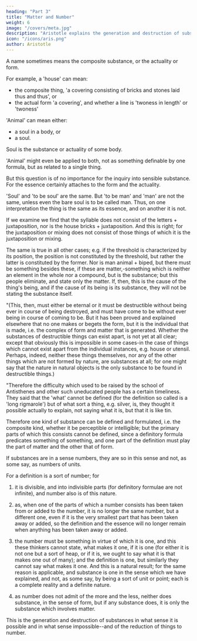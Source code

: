 ```yaml
---
heading: "Part 3"
title: "Matter and Number"
weight: 6
image: "/covers/meta.jpg"
description: "Aristotle explains the generation and destruction of substances"
icon: "/icons/aris.png"
author: Aristotle
---
```




A name sometimes means the composite substance, or the actuality or form. 

For example, a 'house' can mean:
- the composite thing, 'a covering consisting of bricks and stones laid thus and thus', or
- the actual form 'a covering', and whether a line is 'twoness in length' or 'twoness'

'Animal' can mean either:
- a soul in a body, or
- a soul. 

Soul is the substance or actuality of some body. 

'Animal' might even be applied to both, not as something definable by one formula, but as related to a single thing. 

But this question is of no importance for the inquiry into sensible substance. For the essence certainly attaches to the form and the actuality.

'Soul' and 'to be soul' are the same. But 'to be man' and 'man' are not the same, unless even the bare soul is to be called man. Thus, on one interpretation the thing is the same as its essence, and on another it is not.

If we examine we find that the syllable does not consist of the letters + juxtaposition, nor is the house bricks + juxtaposition. And this is right; for the juxtaposition or mixing does not consist of those things of which it is the juxtaposition or mixing. 

The same is true in all other cases; e.g. if the threshold is characterized by its position, the position is not constituted by the threshold, but rather the latter is constituted by the former. Nor is man animal + biped, but there must be something besides these, if these are matter,-something which is neither an element in the whole nor a compound, but is the substance; but this people eliminate, and state only the matter. If, then, this is the cause of the thing's being, and if the cause of its being is its substance, they will not be stating the substance itself.

"(This, then, must either be eternal or it must be destructible without being ever in course of being destroyed, and must have come to be without ever being in course of coming to be. But it has been proved and explained elsewhere that no one makes or begets the form, but it is the individual that is made, i.e. the complex of form and matter that is generated. Whether the substances of destructible things can exist apart, is not yet at all clear; except that obviously this is impossible in some cases-in the case of things which cannot exist apart from the individual instances, e.g. house or utensil. Perhaps, indeed, neither these things themselves, nor any of the other things which are not formed by nature, are substances at all; for one might say that the nature in natural objects is the only substance to be found in destructible things.)

"Therefore the difficulty which used to be raised by the school of Antisthenes and other such uneducated people has a certain timeliness. They said that the 'what' cannot be defined (for the definition so called is a 'long rigmarole') but of what sort a thing, e.g. silver, is, they thought it possible actually to explain, not saying what it is, but that it is like tin. 

Therefore one kind of substance can be defined and formulated, i.e. the composite kind, whether it be perceptible or intelligible; but the primary parts of which this consists cannot be defined, since a definitory formula predicates something of something, and one part of the definition must play the part of matter and the other that of form.

If substances are in a sense numbers, they are so in this sense and not, as some say, as numbers of units. 

For a definition is a sort of number; for 

1. it is divisible, and into indivisible parts (for definitory formulae are not infinite), and number also is of this nature. 

2. as, when one of the parts of which a number consists has been taken from or added to the number, it is no longer the same number, but a different one, even if it is the very smallest part that has been taken away or added, so the definition and the essence will no longer remain when anything has been taken away or added. 

3. the number must be something in virtue of which it is one, and this these thinkers cannot state, what makes it one, if it is one (for either it is not one but a sort of heap, or if it is, we ought to say what it is that makes one out of many); and the definition is one, but similarly they cannot say what makes it one. And this is a natural result; for the same reason is applicable, and substance is one in the sense which we have explained, and not, as some say, by being a sort of unit or point; each is a complete reality and a definite nature.

4. as number does not admit of the more and the less, neither does substance, in the sense of form, but if any substance does, it is only the substance which involves matter. 

This is the generation and destruction of substances in what sense it is possible and in what sense impossible--and of the reduction of things to number.

